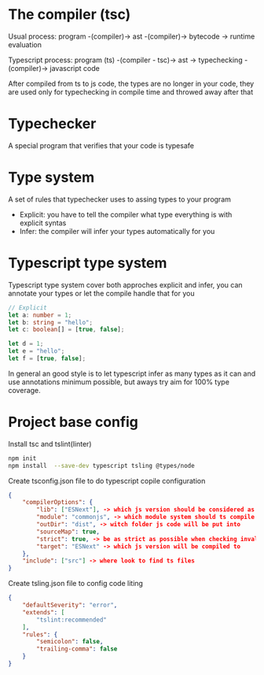 # The compiler (tsc)
Usual process:
program -(compiler)-> ast -(compiler)-> bytecode -> runtime evaluation

Typescript process:
program (ts) -(compiler - tsc)-> ast -> typechecking -(compiler)-> javascript code

After compiled from ts to js code, the types are no longer in your code, they are used only for typechecking in compile time and throwed away after that

# Typechecker
A special program that verifies that your code is typesafe

# Type system 
A set of rules that typechecker uses to assing types to your program
- Explicit: you have to tell the compiler what type everything is with explicit syntas
- Infer: the compiler will infer your types automatically for you

# Typescript type system
Typescript type system cover both approches explicit and infer, you can annotate your types or let the compile handle that for you

```ts
// Explicit
let a: number = 1;
let b: string = "hello";
let c: boolean[] = [true, false];

let d = 1;
let e = "hello";
let f = [true, false];
```

In general an good style is to let typescript infer as many types as it can and use annotations minimum possible, but aways try aim for 100% type coverage.

# Project base config

Install tsc and tslint(linter)
```bash
npm init
npm install  --save-dev typescript tsling @types/node
```

Create tsconfig.json file to do typescript copile configuration
```json
{
    "compilerOptions": {
        "lib": ["ESNext"], -> which js version should be considered as running version
        "module": "commonjs", -> which module system should ts compile to
        "outDir": "dist", -> witch folder js code will be put into
        "sourceMap": true,
        "strict": true, -> be as strict as possible when checking invalid code
        "target": "ESNext" -> which js version will be compiled to
    },
    "include": ["src"] -> where look to find ts files
}
```

Create tsling.json file to config code liting
```json
{
    "defaultSeverity": "error",
    "extends": [
        "tslint:recommended"
    ],
    "rules": {
        "semicolon": false,
        "trailing-comma": false
    }
}
```
